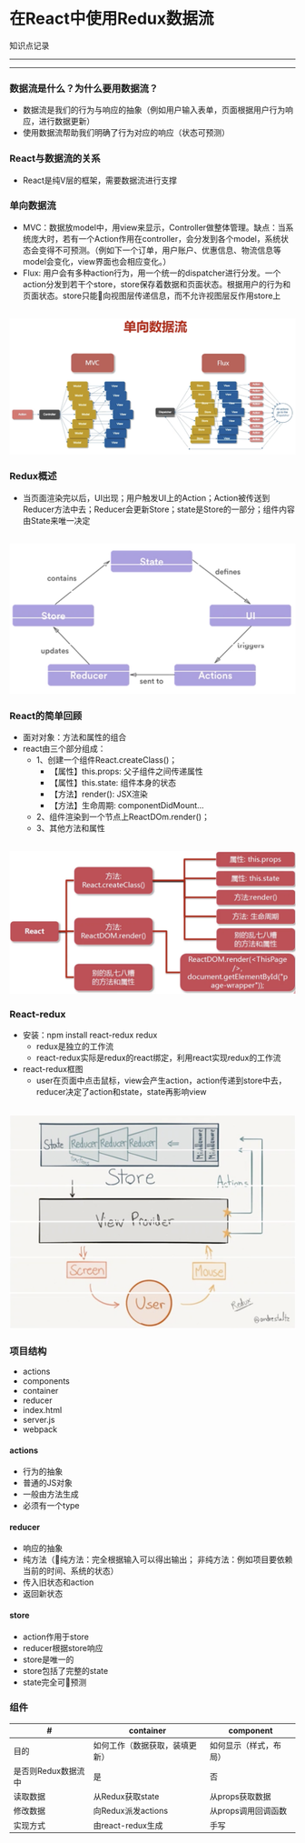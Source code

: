 # 在React中使用Redux数据流

知识点记录

***
---

### 数据流是什么？为什么要用数据流？
- 数据流是我们的行为与响应的抽象（例如用户输入表单，页面根据用户行为响应，进行数据更新）
- 使用数据流帮助我们明确了行为对应的响应（状态可预测）

### React与数据流的关系
- React是纯V层的框架，需要数据流进行支撑

### 单向数据流
- MVC：数据放model中，用view来显示，Controller做整体管理。缺点：当系统庞大时，若有一个Action作用在controller，会分发到各个model，系统状态会变得不可预测。（例如下一个订单，用户账户、优惠信息、物流信息等model会变化，view界面也会相应变化。）
- Flux: 用户会有多种action行为，用一个统一的dispatcher进行分发。一个action分发到若干个store，store保存着数据和页面状态。根据用户的行为和页面状态。store只能向视图层传递信息，而不允许视图层反作用store上
<br>
<img src="./images/flux.png"/>

### Redux概述
- 当页面渲染完以后，UI出现；用户触发UI上的Action；Action被传送到Reducer方法中去；Reducer会更新Store；state是Store的一部分；组件内容由State来唯一决定
<br>
<img src="./images/redux.png"/>


### React的简单回顾
- 面对对象：方法和属性的组合
- react由三个部分组成：
    * 1、创建一个组件React.createClass()；
        - 【属性】this.props: 父子组件之间传递属性
        - 【属性】this.state: 组件本身的状态
        - 【方法】render(): JSX渲染
        - 【方法】生命周期: componentDidMount...
    * 2、组件渲染到一个节点上ReactDOm.render()；
    * 3、其他方法和属性 
<br>
<img src="./images/react.png"/>


### React-redux
- 安装：npm install react-redux redux
    * redux是独立的工作流
    * react-redux实际是redux的react绑定，利用react实现redux的工作流
- react-redux框图
    * user在页面中点击鼠标，view会产生action，action传递到store中去，reducer决定了action和state，state再影响view
<br>
<img src="./images/react-redux.png"/>


### 项目结构
- actions
- components
- container
- reducer
- index.html
- server.js
- webpack


#### actions
- 行为的抽象
- 普通的JS对象
- 一般由方法生成
- 必须有一个type

#### reducer
- 响应的抽象
- 纯方法（纯方法：完全根据输入可以得出输出； 非纯方法：例如项目要依赖当前的时间、系统的状态）
- 传入旧状态和action
- 返回新状态

#### store
- action作用于store
- reducer根据store响应
- store是唯一的
- store包括了完整的state
- state完全可预测

### 组件
|#|container|component|
|---|---|---|
|目的|如何工作（数据获取，装填更新）|如何显示（样式，布局）|
|是否则Redux数据流中|是|否|
|读取数据|从Redux获取state|从props获取数据|
|修改数据|向Redux派发actions|从props调用回调函数|
|实现方式|由react-redux生成|手写|

